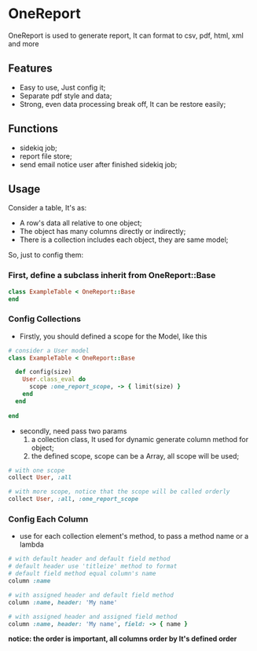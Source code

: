 # OneReport
OneReport is used to generate report, It can format to csv, pdf, html, xml and more

## Features
- Easy to use, Just config it;
- Separate pdf style and data;
- Strong, even data processing break off, It can be restore easily;

## Functions
- sidekiq job;
- report file store;
- send email notice user after finished sidekiq job;

## Usage
Consider a table, It's as:
- A row's data all relative to one object;
- The object has many columns directly or indirectly;
- There is a collection includes each object, they are same model;

So, just to config them:

### First, define a subclass inherit from OneReport::Base

```ruby
class ExampleTable < OneReport::Base
end
```

### Config Collections
 
- Firstly, you should defined a scope for the Model, like this

```ruby
# consider a User model
class ExampleTable < OneReport::Base

  def config(size)
    User.class_eval do
      scope :one_report_scope, -> { limit(size) }
    end
  end
  
end
````

- secondly, need pass two params
  1. a collection class, It used for dynamic generate column method for object;
  2. the defined scope, scope can be a Array, all scope will be used;

```ruby
# with one scope
collect User, :all

# with more scope, notice that the scope will be called orderly
collect User, :all, :one_report_scope
```

### Config Each Column
- use for each collection element's method, to pass a method name or a lambda

```ruby
# with default header and default field method
# default header use 'titleize' method to format
# default field method equal column's name
column :name

# with assigned header and default field method
column :name, header: 'My name'

# with assigned header and assigned field method 
column :name, header: 'My name', field: -> { name }
```

**notice: the order is important, all columns order by It's defined order**

